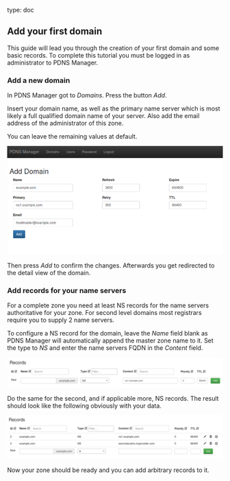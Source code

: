 type: doc

## Add your first domain

This guide will lead you through the creation of your first domain and 
some basic records. To complete this tutorial you must be logged in as 
administrator to PDNS Manager.

### Add a new domain

In PDNS Manager got to *Domains*. Press the button *Add*.

Insert your domain name, as well as the primary name server which is 
most likely a full qualified domain name of your server. Also add the 
email address of the administrator of this zone.

You can leave the remaining values at default.

![Screenshot](img/firstdomain.md/screenshot_1.png)

Then press *Add* to confirm the changes. Afterwards you get redirected 
to the detail view of the domain.


### Add records for your name servers

For a complete zone you need at least NS records for the name servers 
authoritative for your zone. For second level domains most registrars 
require you to supply 2 name servers.

To configure a NS record for the domain, leave the *Name* field blank
as PDNS Manager will automatically append the master zone name to it.
Set the type to *NS* and enter the name servers FQDN in the *Content*
field.

![Screenshot](img/firstdomain.md/screenshot_2.png)

Do the same for the second, and if applicable more, NS records. The 
result should look like the following obviously with your data.

![Screenshot](img/firstdomain.md/screenshot_3.png)

Now your zone should be ready and you can add arbitrary records to it.
